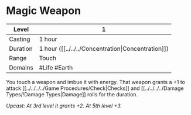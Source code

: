 # Magic Weapon

| Level     | 1                                                  |
| --------- | -------------------------------------------------- |
| Casting   | 1 hour                                             |
| Duration  | 1 hour ([[../../../Concentration\|Concentration]]) |
| Range     | Touch                                              |
| Domains   | #Life #Earth                                       |

You touch a weapon and imbue it with energy. That weapon grants a +1 to attack [[../../../../Game Procedures/Check\|Checks]] and [[../../../../Damage Types/!Damage Types\|Damage]] rolls for the duration.

*Upcast: At 3rd level it grants +2. At 5th level +3.*
